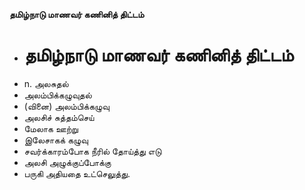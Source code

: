 **தமிழ்நாடு மாணவர் கணினித் திட்டம்**
- # தமிழ்நாடு மாணவர் கணினித் திட்டம்
- n. அலசுதல்
- அலம்பிக்கழுவுதல்
- (வினை) அலம்பிக்கழுவு
- அலசிச் சுத்தம்செய்
- மேலாக ஊற்று
- இலேசாகக் கழுவு
- சவர்க்காரம்போக நீரில் தோய்த்து எடு
- அலசி அழுக்குப்போக்கு
- பருகி அதியதை உட்செலுத்து.

